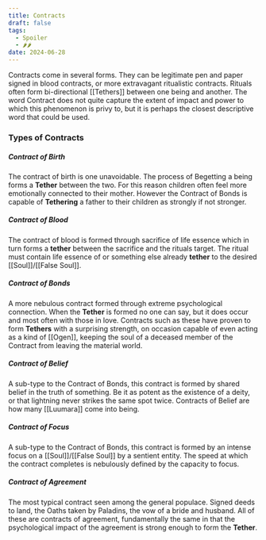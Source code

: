 ```yaml
---
title: Contracts
draft: false
tags:
  - Spoiler
  - 🌶🌶
date: 2024-06-28
---
```

Contracts come in several forms. They can be legitimate pen and paper signed in blood contracts, or more extravagant ritualistic contracts. Rituals often form bi-directional [[Tethers]] between one being and another. The word Contract does not quite capture the extent of impact and power to which this phenomenon is privy to, but it is perhaps the closest descriptive word that could be used.

### Types of Contracts
##### Contract of Birth
The contract of birth is one unavoidable. The process of Begetting a being forms a **Tether** between the two. For this reason children often feel more emotionally connected to their mother. However the Contract of Bonds is capable of **Tethering** a father to their children as strongly if not stronger.
##### Contract of Blood
The contract of blood is formed through sacrifice of life essence which in turn forms a **tether** between the sacrifice and the rituals target. The ritual must contain life essence of or something else already **tether** to the desired [[Soul]]/[[False Soul]].
##### Contract of Bonds
A more nebulous contract formed through extreme psychological connection. When the **Tether** is formed no one can say, but it does occur and most often with those in love. Contracts such as these have proven to form **Tethers** with a surprising strength, on occasion capable of even acting as a kind of [[Ogen]], keeping the soul of a deceased member of the Contract from leaving the material world.
##### Contract of Belief
A sub-type to the Contract of Bonds, this contract is formed by shared belief in the truth of something. Be it as potent as the existence of a deity, or that lightning never strikes the same spot twice. Contracts of Belief are how many [[Luumara]] come into being.
##### Contract of Focus
A sub-type to the Contract of Bonds, this contract is formed by an intense focus on a [[Soul]]/[[False Soul]] by a sentient entity. The speed at which the contract completes is nebulously defined by the capacity to focus.
##### Contract of Agreement
The most typical contract seen among the general populace. Signed deeds to land, the Oaths taken by Paladins, the vow of a bride and husband. All of these are contracts of agreement, fundamentally the same in that the psychological impact of the agreement is strong enough to form the **Tether**.